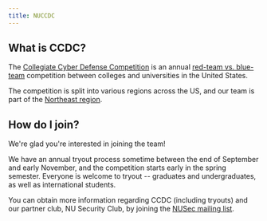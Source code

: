 ```yaml
---
title: NUCCDC
---
```


## What is CCDC?
The [Collegiate Cyber Defense Competition][ccdc] is an annual [red-team vs. blue-team][redblue] competition between colleges and universities in the United States.

The competition is split into various regions across the US, and our team is part of the [Northeast region][ne-region].

[ccdc]: https://www.nationalccdc.org/
[redblue]: https://securitytrails.com/blog/cybersecurity-red-blue-team
[ne-region]: https://neccdl.org/neccdc/


## How do I join?

We're glad you're interested in joining the team!

We have an annual tryout process sometime between the end of September and early November, and the competition starts early in the spring semester.
Everyone is welcome to tryout -- graduates and undergraduates, as well as international students.

You can obtain more information regarding CCDC (including tryouts) and our partner club, NU Security Club, by joining the [NUSec mailing list][mailing-list].

[mailing-list]: http://eepurl.com/gDtvtb
